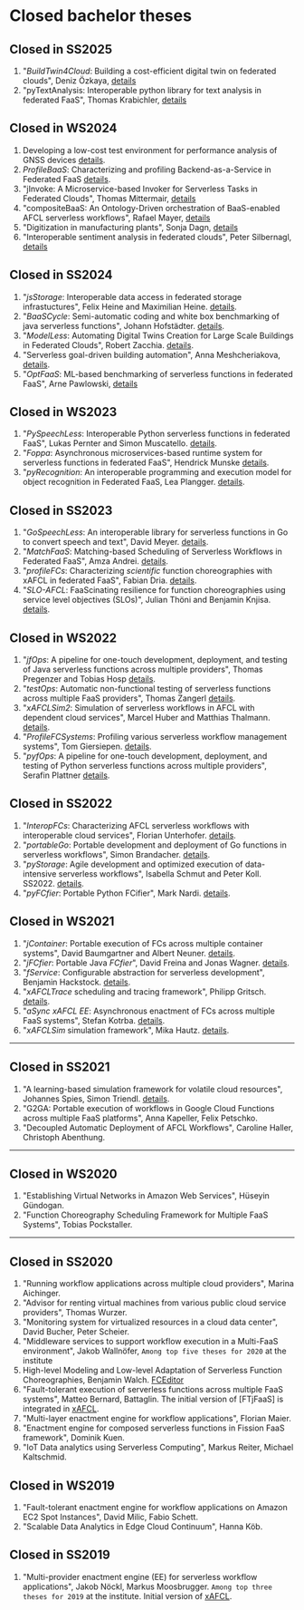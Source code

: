 # Closed bachelor theses

## Closed in SS2025
1. "*BuildTwin4Cloud*: Building a cost-efficient digital twin on federated clouds", Deniz Özkaya, [details](./active/BuildTwin4Cloud.md)
1. "pyTextAnalysis: Interoperable python library for text analysis in federated FaaS", Thomas Krabichler, [details](./active/pyTextAnalysis.md)


## Closed in WS2024

1. Developing a low-cost test environment for performance analysis of GNSS devices [details](./GNNS.md).
1. *ProfileBaaS*: Characterizing and profiling Backend-as-a-Service in Federated FaaS [details](./profileBaaS.md).
1. "jInvoke: A Microservice-based Invoker for Serverless Tasks in Federated Clouds", Thomas Mittermair, [details](./jInvoke.md)
1. "compositeBaaS: An Ontology-Driven orchestration of BaaS-enabled AFCL serverless workflows", Rafael Mayer, [details](./compositeBaaS.md)
1. "Digitization in manufacturing plants", Sonja Dagn, [details](./digitizationProduction.md)
1. "Interoperable sentiment analysis in federated clouds", Peter Silbernagl, [details](./jSentiment.md)


## Closed in SS2024
1. "*jsStorage*: Interoperable data access in federated storage infrastuctures", Felix Heine and Maximilian Heine. [details](./jsStorage.md).
1. "*BaaSCycle*: Semi-automatic coding and white box benchmarking of java serverless functions", Johann Hofstädter. [details](./BaaSCycle.md).
1. "*ModelLess*: Automating Digital Twins Creation for Large Scale Buildings in Federated Clouds", Robert Zacchia. [details](./ModelLess.md).
1. "Serverless goal-driven building automation", Anna Meshcheriakova, [details](./BuildGoalLess.md).
1. "*OptFaaS*: ML-based benchmarking of serverless functions in federated FaaS", Arne Pawlowski, [details](./OptFaaS.md)


## Closed in WS2023

1. "*PySpeechLess*: Interoperable Python serverless functions in federated FaaS", Lukas Pernter and Simon Muscatello. [details](./PySpeechLess.md).
1. "*Foppa*: Asynchronous microservices-based runtime system for serverless functions in federated FaaS", Hendrick Munske [details](./Foppa.md).
1. "*pyRecognition*: An interoperable programming and execution model for object recognition in Federated FaaS, Lea Plangger. [details](./pyRecognition.md).


## Closed in SS2023

1. "*GoSpeechLess*: An interoperable library for serverless functions in Go to convert speech and text", David Meyer. [details](./GoSpeechLess.md).
1. "*MatchFaaS*: Matching-based Scheduling of Serverless Workflows in Federated FaaS", Amza Andrei. [details](./MatchFaaS.md).
1. "*profileFCs*: Characterizing *scientific* function choreographies with xAFCL in federated FaaS", Fabian Dria. [details](./profileFCs.md).
1. "*SLO-AFCL*: FaaScinating resilience for function choreographies using service level objectives (SLOs)", Julian Thöni and Benjamin Knjisa. [details](./SLO-AFCL.md).


## Closed in WS2022

1. "*jfOps*: A pipeline for one-touch development, deployment, and testing of Java serverless functions across multiple providers", Thomas Pregenzer and Tobias Hosp [details](./jfOps.md).
1. "*testOps*: Automatic non-functional testing of serverless functions across multiple FaaS providers", Thomas Zangerl [details](./testOps.md).
1. "*xAFCLSim2*: Simulation of serverless workflows in AFCL with dependent cloud services", Marcel Huber and Matthias Thalmann. [details](./xAFCLSim2.md).
1. "*ProfileFCSystems*: Profiling various serverless workflow management systems", Tom Giersiepen. [details](./profileFCSystems.md).
1. "*pyfOps*: A pipeline for one-touch development, deployment, and testing of Python serverless functions across multiple providers", Serafin Plattner [details](./pyfOps.md).


## Closed in SS2022

1. "*InteropFCs*: Characterizing AFCL serverless workflows with interoperable cloud services", Florian Unterhofer. [details](./InteropFCs.md).
1. "*portableGo*: Portable development and deployment of Go functions in serverless workflows", Simon Brandacher. [details](./portableGo.md).
1. "*pyStorage*: Agile development and optimized execution of data-intensive serverless workflows", Isabella Schmut and Peter Koll. SS2022. [details](./pyStorage.md).
1. "*pyFCfier*: Portable Python FCifier", Mark Nardi. [details](./pyFCfier.md).


## Closed in WS2021

1. "*jContainer*: Portable execution of FCs across multiple container systems", David Baumgartner and Albert Neuner. [details](./jContainer.md).
1. "*jFCfier*: Portable Java *FCfier*", David Freina and Jonas Wagner. [details](./jFCfier.md).
1. "*fService*: Configurable abstraction for serverless development", Benjamin Hackstock. [details](./fService.md).
1. "*xAFCLTrace* scheduling and tracing framework", Philipp Gritsch. [details](./xAFCLTrace.md).
1. "*aSync xAFCL EE*: Asynchronous enactment of FCs across multiple FaaS systems", Stefan Kotrba. [details](./asyncxAFCL.md).
1. "*xAFCLSim* simulation framework", Mika Hautz. [details](./xAFCLSim.md).
---

## Closed in SS2021

1. "A learning-based simulation framework for volatile cloud resources", Johannes Spies, Simon Triendl.  [details](./volatilesimx.md).
1. "G2GA: Portable execution of workflows in Google Cloud Functions across multiple FaaS platforms", Anna Kapeller, Felix Petschko.
1. "Decoupled Automatic Deployment of AFCL Workflows", Caroline Haller, Christoph Abenthung. 
---

## Closed in WS2020

1. "Establishing Virtual Networks in Amazon Web Services", Hüseyin Gündogan.
1. "Function Choreography Scheduling Framework for Multiple FaaS Systems", Tobias Pockstaller.
---

## Closed in SS2020

1. "Running workflow applications across multiple cloud providers", Marina Aichinger.
1. "Advisor for renting virtual machines from various public cloud service providers", Thomas Wurzer.
1. "Monitoring system for virtualized resources in a cloud data center", David Bucher, Peter Scheier.
1. "Middleware services to support workflow execution in a Multi-FaaS environment", Jakob Wallnöfer, `Among top five theses for 2020` at the institute
1. High-level Modeling and Low-level Adaptation of Serverless Function Choreographies, Benjamin Walch. [FCEditor](http://fceditor.dps.uibk.ac.at:8180/)
1. "Fault-tolerant execution of serverless functions across multiple FaaS systems", Matteo Bernard, Battaglin. The initial version of [FTjFaaS] is integrated in [xAFCL](https://github.com/sashkoristov/enactmentengine/).
1. "Multi-layer enactment engine for workflow applications", Florian Maier.
1. "Enactment engine for composed serverless functions in Fission FaaS framework", Dominik Kuen.
1. "IoT Data analytics using Serverless Computing", Markus Reiter, Michael Kaltschmid.

## Closed in WS2019

1. "Fault-tolerant enactment engine for workflow applications on Amazon EC2 Spot Instances", David Milic, Fabio Schett.
1. "Scalable Data Analytics in Edge Cloud Continuum", Hanna Köb.

## Closed in SS2019

1. "Multi-provider enactment engine (EE) for serverless workflow applications", Jakob Nöckl, Markus Moosbrugger. `Among top three theses for 2019` at the institute. Initial version of [xAFCL](https://github.com/sashkoristov/enactmentengine/).
